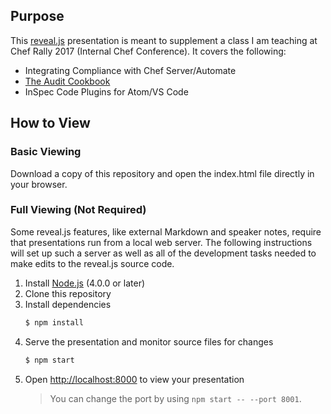 ## Purpose
This [reveal.js](https://github.com/hakimel/reveal.js/) presentation is meant to supplement a class I am teaching at Chef Rally 2017 (Internal Chef Conference). It covers the following:

  - Integrating Compliance with Chef Server/Automate
  - [The Audit Cookbook](https://github.com/chef-cookbooks/audit)
  - InSpec Code Plugins for Atom/VS Code

## How to View

### Basic Viewing

Download a copy of this repository and open the index.html file directly in your browser.

### Full Viewing (Not Required)

Some reveal.js features, like external Markdown and speaker notes, require that presentations run from a local web server. The following instructions will set up such a server as well as all of the development tasks needed to make edits to the reveal.js source code.

  1. Install [Node.js](http://nodejs.org/) (4.0.0 or later)
  2. Clone this repository
  3. Install dependencies
     ```sh
     $ npm install
     ```
  4. Serve the presentation and monitor source files for changes
     ```sh
     $ npm start
     ```
  5. Open <http://localhost:8000> to view your presentation
     > You can change the port by using `npm start -- --port 8001`.
